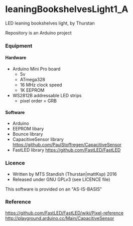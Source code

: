 # leaningBookshelvesLight1_A
LED leaning bookshelves light, by Thurstan

Repository is an Arduino project

### Equipment
#### Hardware
- Arduino Mini Pro board
  * 5v
  * ATmega328
  * 16 MHz clock speed
  * 1K EEPROM
- WS2812B addressable LED strips
  * pixel order = GRB

#### Software
- Arduino 
- EEPROM libary
- Bounce library
- CapacitiveSensor library  https://github.com/PaulStoffregen/CapacitiveSensor
- FastLED library  https://github.com/FastLED/FastLED

### Licence
- Written by MTS Standish (Thurstan|mattKsp) 2016
- Released under GNU GPLv3 (see LICENCE file)

This software is provided on an "AS-IS-BASIS"

### Reference
https://github.com/FastLED/FastLED/wiki/Pixel-reference <br> http://playground.arduino.cc/Main/CapacitiveSensor <br> 
 

